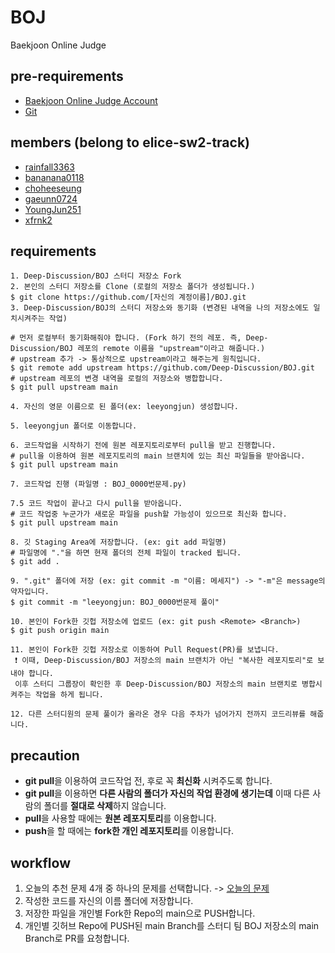 # BOJ
Baekjoon Online Judge

## pre-requirements
- [Baekjoon Online Judge Account](https://www.acmicpc.net/)
- [Git](https://git-scm.com/)

## members (belong to elice-sw2-track)
- [rainfall3363](https://github.com/rainfall3363)
- [bananana0118](https://github.com/bananana0118)
- [choheeseung](https://github.com/choheeseung)
- [gaeunn0724](https://github.com/gaeunn0724)
- [YoungJun251](https://github.com/YoungJun251)
- [xfrnk2](https://github.com/xfrnk2)

## requirements
   ```
   1. Deep-Discussion/BOJ 스터디 저장소 Fork
   2. 본인의 스터디 저장소를 Clone (로컬의 저장소 폴더가 생성됩니다.)
   $ git clone https://github.com/[자신의 계정이름]/BOJ.git
   3. Deep-Discussion/BOJ의 스터디 저장소와 동기화 (변경된 내역을 나의 저장소에도 일치시켜주는 작업)
   
   # 먼저 로컬부터 동기화해줘야 합니다. (Fork 하기 전의 레포. 즉, Deep-Discussion/BOJ 레포의 remote 이름을 "upstream"이라고 해줍니다.)
   # upstream 추가 -> 통상적으로 upstream이라고 해주는게 원칙입니다.
   $ git remote add upstream https://github.com/Deep-Discussion/BOJ.git
   # upstream 레포의 변경 내역을 로컬의 저장소와 병합합니다.
   $ git pull upstream main
   
   4. 자신의 영문 이름으로 된 폴더(ex: leeyongjun) 생성합니다.
  
   5. leeyongjun 폴더로 이동합니다.

   6. 코드작업을 시작하기 전에 원본 레포지토리로부터 pull을 받고 진행합니다.
   # pull을 이용하여 원본 레포지토리의 main 브랜치에 있는 최신 파일들을 받아옵니다.
   $ git pull upstream main

   7. 코드작업 진행 (파일명 : BOJ_0000번문제.py)
   
   7.5 코드 작업이 끝나고 다시 pull을 받아옵니다.
   # 코드 작업중 누군가가 새로운 파일을 push할 가능성이 있으므로 최신화 합니다.
   $ git pull upstream main
   
   8. 깃 Staging Area에 저장합니다. (ex: git add 파일명)
   # 파일명에 "."을 하면 현재 폴더의 전체 파일이 tracked 됩니다.
   $ git add . 
   
   9. ".git" 폴더에 저장 (ex: git commit -m "이름: 메세지") -> "-m"은 message의 약자입니다.
   $ git commit -m "leeyongjun: BOJ_0000번문제 풀이"
   
   10. 본인이 Fork한 깃헙 저장소에 업로드 (ex: git push <Remote> <Branch>)
   $ git push origin main
   
   11. 본인이 Fork한 깃헙 저장소로 이동하여 Pull Request(PR)를 보냅니다.
    ❗ 이때, Deep-Discussion/BOJ 저장소의 main 브랜치가 아닌 "복사한 레포지토리"로 보내야 합니다.
    이후 스터디 그룹장이 확인한 후 Deep-Discussion/BOJ 저장소의 main 브랜치로 병합시켜주는 작업을 하게 됩니다.
   
   12. 다른 스터디원의 문제 풀이가 올라온 경우 다음 주차가 넘어가지 전까지 코드리뷰를 해줍니다.
   ```
## precaution
- **git pull**을 이용하여 코드작업 전, 후로 꼭 **최신화** 시켜주도록 합니다.
- **git pull**을 이용하면 **다른 사람의 폴더가 자신의 작업 환경에 생기는데** 이때 다른 사람의 폴더를 **절대로 삭제**하지 않습니다.
- **pull**을 사용할 때에는 **원본 레포지토리**를 이용합니다.
- **push**을 할 때에는 **fork한 개인 레포지토리**를 이용합니다.


## workflow
1. 오늘의 추천 문제 4개 중 하나의 문제를 선택합니다. ->   [오늘의 문제](https://github.com/tony9402/baekjoon/blob/main/picked.md) 
2. 작성한 코드를 자신의 이름 폴더에 저장합니다.
3. 저장한 파일을 개인별 Fork한 Repo의 main으로 PUSH합니다.
4. 개인별 깃허브 Repo에 PUSH된 main Branch를 스터디 팀 BOJ 저장소의 main Branch로 PR를 요청합니다.


